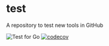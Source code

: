 # test
A repository to test new tools in GitHub

![Test for Go](https://github.com/DhunterAO/test/workflows/Test%20for%20Go/badge.svg)
[![codecov](https://codecov.io/gh/DhunterAO/test/branch/master/graph/badge.svg)](https://codecov.io/gh/DhunterAO/test)
